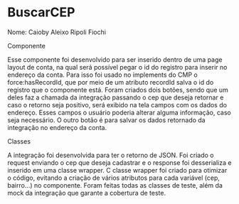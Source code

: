 # BuscarCEP

Nome: Caioby Aleixo Ripoli Fiochi

Componente

Esse componente foi desenvolvido para ser inserido dentro de uma page layout de conta, na qual será possível pegar o id do registro para inserir no
 endereço da conta. 
Para isso foi usado no implements do CMP o force:hasRecordId, que por meio de um atributo recordId salva o id do registro que o componente está.
Foram criados dois botões, sendo que um deles faz a chamada da integração passando o cep que deseja retornar e caso o retorno seja positivo, será
 exibido na tela campos com os dados do endereço. Esses campos o usuário poderia alterar alguma informação, caso seja necessário. O outro botão é
 para salvar os dados retornado da integração no endereço da conta.

Classes

A integração foi desenvolvida para ter o retorno de JSON.
Foi criado o request enviando o cep que deseja cadastrar e o response foi desserializa e inserido em uma classe wrapper. C classe wrapper foi 
criado para otimizar o código, evitando a criação de vários atributos para cada variável (cep, bairro...) no componente.
Foram feitas todas as classes de teste, além da mock da integração que garante a cobertura de teste.

